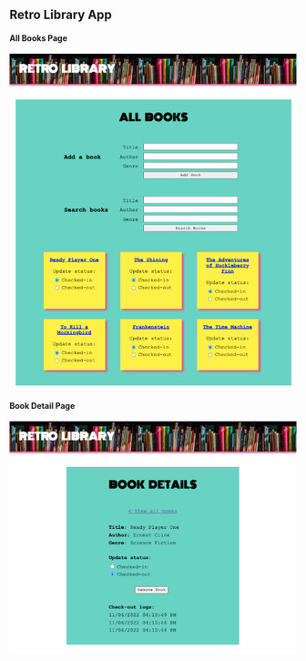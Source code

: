 ## Retro Library App

#### All Books Page
![All books library page](./readme_images/all_books.png)

#### Book Detail Page
![All books library page](./readme_images/book_details.png)